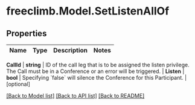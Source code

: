 # freeclimb.Model.SetListenAllOf



## Properties

Name | Type | Description | Notes
------------ | ------------- | ------------- | -------------

**CallId** | **string** | ID of the call leg that is to be assigned the listen privilege. The Call must be in a Conference or an error will be triggered. | 
**Listen** | **bool** | Specifying &#x60;false&#x60; will silence the Conference for this Participant. | [optional] 


 [[Back to Model list]](../README.md#documentation-for-models) [[Back to API list]](../README.md#documentation-for-api-endpoints) [[Back to README]](../README.md)



